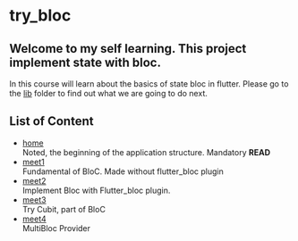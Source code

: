 # try_bloc

## Welcome to my self learning. This project implement state with bloc.

In this course will learn about the basics of state bloc in flutter. Please go to the [lib](https://github.com/dikynugraha1111/state_bloc/tree/master/lib) folder to find out what we are going to do next.

## List of Content

- [home](https://github.com/dikynugraha1111/state_bloc/tree/master/lib)</br>
  Noted, the beginning of the application structure. Mandatory **READ**
- [meet1](https://github.com/dikynugraha1111/state_bloc/tree/master/lib/meet_1)</br>
  Fundamental of BloC. Made without flutter_bloc plugin
- [meet2](https://github.com/dikynugraha1111/state_bloc/tree/master/lib/meet_2)</br>
  Implement Bloc with Flutter_bloc plugin.
- [meet3](https://github.com/dikynugraha1111/state_bloc/tree/master/lib/meet_3)</br>
  Try Cubit, part of BloC
- [meet4](https://github.com/dikynugraha1111/state_bloc/tree/master/lib/meet_4)</br>
  MultiBloc Provider
